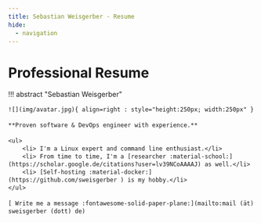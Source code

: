 ```yaml
---
title: Sebastian Weisgerber - Resume
hide:
  - navigation
---
```


# Professional Resume

!!! abstract "Sebastian Weisgerber"

    ![](img/avatar.jpg){ align=right : style="height:250px; width:250px" }

    **Proven software & DevOps engineer with experience.**

    <ul>
        <li> I'm a Linux expert and command line enthusiast.</li> 
        <li> From time to time, I'm a [researcher :material-school:](https://scholar.google.de/citations?user=lv39NCoAAAAJ) as well.</li>
        <li> [Self-hosting :material-docker:](https://github.com/sweisgerber ) is my hobby.</li>
    </ul>

    [ Write me a message :fontawesome-solid-paper-plane:](mailto:mail (ät) sweisgerber (dott) de) 

